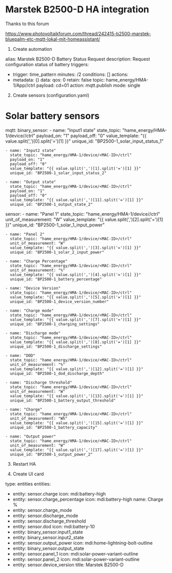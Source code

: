 # Marstek B2500-D HA integration

Thanks to this forum

https://www.photovoltaikforum.com/thread/242415-b2500-marstek-bluepalm-etc-mqtt-lokal-mit-homeassistant/


1. Create automation

alias: Marstek B2500-D Battery Status Request
description: Request configuration status of battery
triggers:
  - trigger: time_pattern
    minutes: /2
conditions: []
actions:
  - metadata: {}
    data:
      qos: 0
      retain: false
      topic: hame_energy/HMA-1/App/<MAC-ID>/ctrl
      payload: cd=01
    action: mqtt.publish
mode: single

2. Create sensors (configuration.yaml)

# Solar battery sensors
mqtt:
  binary_sensor:
    - name: "Input1 state"
      state_topic: "hame_energy/HMA-1/device/<MAC-ID>/ctrl"
      payload_on: "1"
      payload_off: "0"
      value_template: "{{ value.split(',')[0].split('=')[1] }}"
      unique_id: "BP2500-1_solar_input_status_1"

    - name: "Input2 state"
      state_topic: "hame_energy/HMA-1/device/<MAC-ID>/ctrl"
      payload_on: "1"
      payload_off: "0"
      value_template: "{{ value.split(',')[1].split('=')[1] }}"
      unique_id: "BP2500-1_solar_input_status_2"

    - name: "Output state"
      state_topic: "hame_energy/HMA-1/device/<MAC-ID>/ctrl"
      payload_on: "1"
      payload_off: "0"
      value_template: "{{ value.split(',')[11].split('=')[1] }}"
      unique_id: "BP2500-1_output_state_2"

  sensor:
    - name: "Panel 1"
      state_topic: "hame_energy/HMA-1/device/<MAC-ID>/ctrl"
      unit_of_measurement: "W"
      value_template: "{{ value.split(',')[2].split('=')[1] }}"
      unique_id: "BP2500-1_solar_1_input_power"

    - name: "Panel 2"
      state_topic: "hame_energy/HMA-1/device/<MAC-ID>/ctrl"
      unit_of_measurement: "W"
      value_template: "{{ value.split(',')[3].split('=')[1] }}"
      unique_id: "BP2500-1_solar_2_input_power"

    - name: "Charge Percentage"
      state_topic: "hame_energy/HMA-1/device/<MAC-ID>/ctrl"
      unit_of_measurement: "%"
      value_template: "{{ value.split(',')[4].split('=')[1] }}"
      unique_id: "BP2500-1_battery_percentage"

    - name: "Device Version"
      state_topic: "hame_energy/HMA-1/device/<MAC-ID>/ctrl"
      value_template: "{{ value.split(',')[5].split('=')[1] }}"
      unique_id: "BP2500-1_device_version_number"

    - name: "Charge mode"
      state_topic: "hame_energy/HMA-1/device/<MAC-ID>/ctrl"
      value_template: "{{ value.split(',')[7].split('=')[1] }}"
      unique_id: "BP2500-1_charging_settings"

    - name: "Discharge mode"
      state_topic: "hame_energy/HMA-1/device/<MAC-ID>/ctrl"
      value_template: "{{ value.split(',')[8].split('=')[1] }}"
      unique_id: "BP2500-1_discharge_settings"

    - name: "DOD"
      state_topic: "hame_energy/HMA-1/device/<MAC-ID>/ctrl"
      unit_of_measurement: "%"
      value_template: "{{ value.split(',')[12].split('=')[1] }}"
      unique_id: "BP2500-1_dod_discharge_depth"

    - name: "Discharge threshold"
      state_topic: "hame_energy/HMA-1/device/<MAC-ID>/ctrl"
      unit_of_measurement: "W"
      value_template: "{{ value.split(',')[13].split('=')[1] }}"
      unique_id: "BP2500-1_battery_output_threshold"

    - name: "Charge"
      state_topic: "hame_energy/HMA-1/device/<MAC-ID>/ctrl"
      unit_of_measurement: "Wh"
      value_template: "{{ value.split(',')[15].split('=')[1] }}"
      unique_id: "BP2500-1_battery_capacity"

    - name: "Output power"
      state_topic: "hame_energy/HMA-1/device/<MAC-ID>/ctrl"
      unit_of_measurement: "W"
      value_template: "{{ value.split(',')[17].split('=')[1] }}"
      unique_id: "BP2500-1_output_power_2"   

3. Restart HA

4. Create UI card

type: entities
entities:
  - entity: sensor.charge
    icon: mdi:battery-high
  - entity: sensor.charge_percentage
    icon: mdi:battery-high
    name: Charge %
  - entity: sensor.charge_mode
  - entity: sensor.discharge_mode
  - entity: sensor.discharge_threshold
  - entity: sensor.dod
    icon: mdi:battery-10
  - entity: binary_sensor.input1_state
  - entity: binary_sensor.input2_state
  - entity: sensor.output_power
    icon: mdi:home-lightning-bolt-outline
  - entity: binary_sensor.output_state
  - entity: sensor.panel_1
    icon: mdi:solar-power-variant-outline
  - entity: sensor.panel_2
    icon: mdi:solar-power-variant-outline
  - entity: sensor.device_version
title: Marstek B2500-D


         
